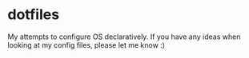 # dotfiles

My attempts to configure OS declaratively. If you have any ideas when looking at my config files, please let me know :)
